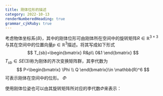 ```yaml
---
title: 刚体位形的描述
category: 2022-10-13
renderNumberedHeading: true
grammar_cjkRuby: true
---
```


考虑物体坐标系$\{B\}$，其中的刚体位形可由刚体所在空间中的旋转矩阵$R\in\mathbb{R}^{3\times3}$与其在空间中的位置向量$p\in\mathbb{R}^3$描述。将其写成如下形式
$$
T_{sb}=\begin{bmatrix}
R&p\\
0&1
\end{bmatrix}
$$
$T_{sb}\in SE(3)$称为刚体的齐次变换矩阵群，其李代数为
$$
P=\begin{bmatrix}
\Phi \\
Q
\end{bmatrix}\in \mathbb{R}^6
$$
可表示刚体在空间中的位形。
$\Phi$

使用刚体位姿也可以由其旋转矩阵所对应的李代数$\Phi$来表示：
